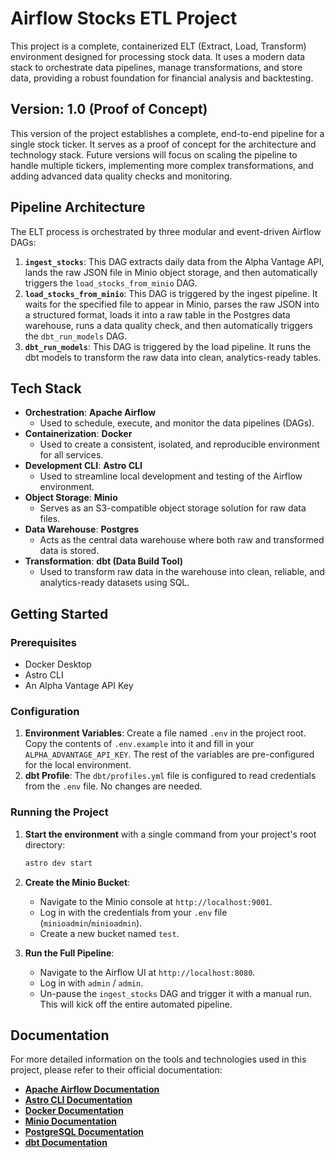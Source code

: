 # Airflow Stocks ETL Project

This project is a complete, containerized ELT (Extract, Load, Transform) environment designed for processing stock data. It uses a modern data stack to orchestrate data pipelines, manage transformations, and store data, providing a robust foundation for financial analysis and backtesting.

## Version: 1.0 (Proof of Concept)

This version of the project establishes a complete, end-to-end pipeline for a single stock ticker. It serves as a proof of concept for the architecture and technology stack. Future versions will focus on scaling the pipeline to handle multiple tickers, implementing more complex transformations, and adding advanced data quality checks and monitoring.

## Pipeline Architecture

The ELT process is orchestrated by three modular and event-driven Airflow DAGs:

1. **`ingest_stocks`**: This DAG extracts daily data from the Alpha Vantage API, lands the raw JSON file in Minio object storage, and then automatically triggers the `load_stocks_from_minio` DAG.
2. **`load_stocks_from_minio`**: This DAG is triggered by the ingest pipeline. It waits for the specified file to appear in Minio, parses the raw JSON into a structured format, loads it into a raw table in the Postgres data warehouse, runs a data quality check, and then automatically triggers the `dbt_run_models` DAG.
3. **`dbt_run_models`**: This DAG is triggered by the load pipeline. It runs the dbt models to transform the raw data into clean, analytics-ready tables.

## Tech Stack

* **Orchestration**: **Apache Airflow**
  * Used to schedule, execute, and monitor the data pipelines (DAGs).
* **Containerization**: **Docker**
  * Used to create a consistent, isolated, and reproducible environment for all services.
* **Development CLI**: **Astro CLI**
  * Used to streamline local development and testing of the Airflow environment.
* **Object Storage**: **Minio**
  * Serves as an S3-compatible object storage solution for raw data files.
* **Data Warehouse**: **Postgres**
  * Acts as the central data warehouse where both raw and transformed data is stored.
* **Transformation**: **dbt (Data Build Tool)**
  * Used to transform raw data in the warehouse into clean, reliable, and analytics-ready datasets using SQL.

## Getting Started

### Prerequisites

* Docker Desktop
* Astro CLI
* An Alpha Vantage API Key

### Configuration

1. **Environment Variables**: Create a file named `.env` in the project root. Copy the contents of `.env.example` into it and fill in your `ALPHA_ADVANTAGE_API_KEY`. The rest of the variables are pre-configured for the local environment.
2. **dbt Profile**: The `dbt/profiles.yml` file is configured to read credentials from the `.env` file. No changes are needed.

### Running the Project

1. **Start the environment** with a single command from your project's root directory:

    ```bash
    astro dev start
    ```

2. **Create the Minio Bucket**:
    * Navigate to the Minio console at `http://localhost:9001`.
    * Log in with the credentials from your `.env` file (`minioadmin`/`minioadmin`).
    * Create a new bucket named `test`.

3. **Run the Full Pipeline**:
    * Navigate to the Airflow UI at `http://localhost:8080`.
    * Log in with `admin` / `admin`.
    * Un-pause the `ingest_stocks` DAG and trigger it with a manual run. This will kick off the entire automated pipeline.

## Documentation

For more detailed information on the tools and technologies used in this project, please refer to their official documentation:

* **[Apache Airflow Documentation](https://airflow.apache.org/docs/)**
* **[Astro CLI Documentation](https://www.astronomer.io/docs/astro/cli/overview)**
* **[Docker Documentation](https://docs.docker.com/)**
* **[Minio Documentation](https://docs.min.io/)**
* **[PostgreSQL Documentation](https://www.postgresql.org/docs/)**
* **[dbt Documentation](https://docs.getdbt.com/)**
